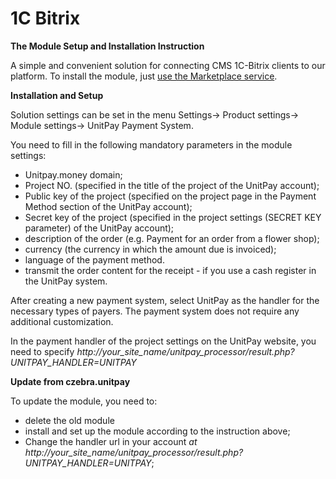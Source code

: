 # 1C Bitrix

**The Module Setup and Installation Instruction**

A simple and convenient solution for connecting CMS 1C-Bitrix clients to our platform. To install the module, just [use the Marketplace service](https://marketplace.1c-bitrix.ru/solutions/unitpay.paymodule/).

**Installation and Setup**

Solution settings can be set in the menu Settings-&gt; Product settings-&gt; Module settings-&gt; UnitPay Payment System. 

You need to fill in the following mandatory parameters in the module settings: 

* Unitpay.money domain;
* Project NO. \(specified in the title of the project of the UnitPay account\); 
* Public key of the project \(specified on the project page in the Payment Method section of the UnitPay account\); 
* Secret key of the project \(specified in the project settings \(SECRET KEY parameter\) of the UnitPay account\); 
* description of the order \(e.g. Payment for an order from a flower shop\); 
* currency \(the currency in which the amount due is invoiced\); 
* language of the payment method. 
* transmit the order content for the receipt - if you use a cash register in the UnitPay system.

After creating a new payment system, select UnitPay as the handler for the necessary types of payers. The payment system does not require any additional customization. 

In the payment handler of the project settings on the UnitPay website, you need to specify _http://your\_site\_name/unitpay\_processor/result.php?UNITPAY\_HANDLER=UNITPAY_

**Update from czebra.unitpay**

To update the module, you need to:

* delete the old module
* install and set up the module according to the instruction above; 
* Change the handler url in your account _at http://your\_site\_name/unitpay\_processor/result.php?UNITPAY\_HANDLER=UNITPAY_; 

